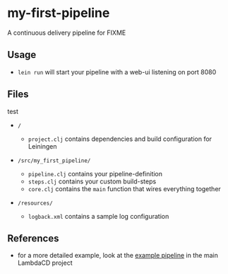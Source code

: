 # my-first-pipeline

A continuous delivery pipeline for FIXME

## Usage

* `lein run` will start your pipeline with a web-ui listening on port 8080

## Files

test

* `/`
    * `project.clj` contains dependencies and build configuration for Leiningen

* `/src/my_first_pipeline/`
    * `pipeline.clj` contains your pipeline-definition
    * `steps.clj` contains your custom build-steps
    * `core.clj` contains the `main` function that wires everything together

* `/resources/`
    * `logback.xml` contains a sample log configuration

## References

* for a more detailed example, look at the [example pipeline](https://github.com/flosell/lambdacd/tree/master/src/todopipeline) in the main LambdaCD project
